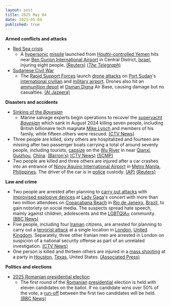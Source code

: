 ```yaml
---
layout: post
title: 2025 May 04
date: 2025-05-04
published: true
---
```



**Armed conflicts and attacks**

* [Red Sea crisis](https://en.wikipedia.org/wiki/Red_Sea_crisis "Red Sea crisis")
  + A [hypersonic](https://en.wikipedia.org/wiki/Hypersonic_weapon "Hypersonic weapon") [missile](https://en.wikipedia.org/wiki/Missile "Missile") launched from [Houthi-controlled Yemen](https://en.wikipedia.org/wiki/Houthi-controlled_territory_of_Yemen "Houthi-controlled territory of Yemen") hits near [Ben Gurion International Airport](https://en.wikipedia.org/wiki/Ben_Gurion_International_Airport "Ben Gurion International Airport") in Central District, [Israel](https://en.wikipedia.org/wiki/Israel "Israel"), injuring eight people. [(Reuters)](https://www.reuters.com/world/middle-east/israeli-military-says-working-intercepting-missile-launched-yemen-2025-05-04/) [(*The Telegraph*)](https://www.telegraph.co.uk/world-news/2025/05/04/houthi-missile-strikes-israel-main-airport/)
* [Sudanese Civil War](https://en.wikipedia.org/wiki/Sudanese_civil_war_%282023%E2%80%93present%29 "Sudanese civil war (2023–present)")
  + The [Rapid Support Forces](https://en.wikipedia.org/wiki/Rapid_Support_Forces "Rapid Support Forces") launch [drone attacks](https://en.wikipedia.org/wiki/Drone_warfare "Drone warfare") on [Port Sudan](https://en.wikipedia.org/wiki/Port_Sudan "Port Sudan")'s [international civilian](https://en.wikipedia.org/wiki/Port_Sudan_New_International_Airport "Port Sudan New International Airport") and [military airport](https://en.wikipedia.org/wiki/Port_Sudan_Military_Airport "Port Sudan Military Airport"). Drones also hit an [ammunition depot](https://en.wikipedia.org/wiki/Ammunition_depot "Ammunition depot") at [Osman Digna](https://en.wikipedia.org/wiki/Osman_Digna "Osman Digna") Air Base, causing damage but no casualties. [(Al Jazeera)](https://www.aljazeera.com/news/2025/5/4/sudans-rsf-carries-out-drone-attack-near-port-sudan-airport-army)

**Disasters and accidents**

* [Sinking of the *Bayesian*](https://en.wikipedia.org/wiki/Bayesian_%28yacht%29#Sinking_and_aftermath "Bayesian (yacht)")
  + Marine salvage experts begin operations to recover the [superyacht](https://en.wikipedia.org/wiki/Superyacht "Superyacht") [*Bayesian*](https://en.wikipedia.org/wiki/Bayesian_%28yacht%29 "Bayesian (yacht)") which sank in August 2024 killing seven people, including British billionaire tech magnate [Mike Lynch](https://en.wikipedia.org/wiki/Mike_Lynch_%28businessman%29 "Mike Lynch (businessman)") and members of his family, while fifteen others were rescued. [(CTV News)](https://www.ctvnews.ca/world/article/experts-start-complex-recovery-of-a-superyacht-that-sank-off-sicily-killing-7/)
* Three people are killed, sixty others are hospitalized and fourteen are missing after two passenger boats carrying a total of around seventy people, including tourists, [capsize](https://en.wikipedia.org/wiki/Capsizing "Capsizing") on the [Wu River](https://en.wikipedia.org/wiki/Wu_River_%28Yangtze_tributary%29 "Wu River (Yangtze tributary)") in near [Qianxi](https://en.wikipedia.org/wiki/Qianxi%2C_Guizhou "Qianxi, Guizhou"), [Guizhou](https://en.wikipedia.org/wiki/Guizhou "Guizhou"), [China](https://en.wikipedia.org/wiki/China "China"). [(Barron's)](https://www.barrons.com/news/three-dead-60-hospitalised-in-china-boat-disasters-state-media-1ac9c226) [(CTV News)](https://www.ctvnews.ca/world/article/2-boats-capsized-in-chinas-southwest-after-sudden-storm-leaving-20-missing/) [(SCMP)](https://www.scmp.com/news/china/politics/article/3309038/2-boats-capsize-heavy-rain-southwest-china-dozens-plunged-river)
* Two people are killed and three others are injured after a car crashes into an entrance of [Ninoy Aquino International Airport](https://en.wikipedia.org/wiki/Ninoy_Aquino_International_Airport "Ninoy Aquino International Airport") in [Metro Manila](https://en.wikipedia.org/wiki/Metro_Manila "Metro Manila"), [Philippines](https://en.wikipedia.org/wiki/Philippines "Philippines"). The driver of the car is in [police](https://en.wikipedia.org/wiki/Philippine_National_Police "Philippine National Police") custody. [(AP)](https://apnews.com/article/manila-airport-crash-vehicle-suv-deaths-philippines-91d3ff57b8f8f2082730c20cf52115c0) [(Reuters)](https://www.reuters.com/world/asia-pacific/several-injured-car-crashes-into-entrance-manila-airport-local-media-say-2025-05-04/)

**Law and crime**

* Two people are arrested after planning to [carry out attacks](https://en.wikipedia.org/wiki/Terrorism_in_Brazil "Terrorism in Brazil") with [improvised explosive devices](https://en.wikipedia.org/wiki/Improvised_explosive_device "Improvised explosive device") at [Lady Gaga](https://en.wikipedia.org/wiki/Lady_Gaga "Lady Gaga")'s concert with more than two million attendees on [Copacabana Beach](https://en.wikipedia.org/wiki/Copacabana%2C_Rio_de_Janeiro "Copacabana, Rio de Janeiro") in [Rio de Janeiro](https://en.wikipedia.org/wiki/Rio_de_Janeiro "Rio de Janeiro"), [Brazil](https://en.wikipedia.org/wiki/Brazil "Brazil"), to gain notoriety on social media. The suspects spread hate speech, mainly against children, adolescents and the [LGBTQIA+](https://en.wikipedia.org/wiki/LGBTQIA%2B "LGBTQIA+") community. [(BBC News)](https://www.bbc.com/news/articles/c209r5pqzneo)
* Five people, including four [Iranian](https://en.wikipedia.org/wiki/Iran "Iran") citizens, are arrested for planning to carry out a [terrorist attack](https://en.wikipedia.org/wiki/Terrorism_in_the_United_Kingdom "Terrorism in the United Kingdom") at a single location in [London](https://en.wikipedia.org/wiki/London "London"), [United Kingdom](https://en.wikipedia.org/wiki/United_Kingdom "United Kingdom"). Separately, three other Iranian men are arrested in London on suspicion of a national security offense as part of an unrelated investigation. [(CTV News)](https://www.ctvnews.ca/world/article/uk-police-arrest-several-iranian-men-over-alleged-attack-plot/)
* One person is killed and thirteen others are injured in a [mass shooting](https://en.wikipedia.org/wiki/Mass_shooting "Mass shooting") at a party in [Houston](https://en.wikipedia.org/wiki/Houston "Houston"), [Texas](https://en.wikipedia.org/wiki/Texas "Texas"), United States. [(Associated Press)](https://apnews.com/article/houston-fatal-shooting-party-cherryhill-2bf0373eb2cca80385888206c4be2b0f)

**Politics and elections**

* [2025 Romanian presidential election](https://en.wikipedia.org/wiki/2025_Romanian_presidential_election "2025 Romanian presidential election")
  + The first round of the [Romanian](https://en.wikipedia.org/wiki/Romania "Romania") [presidential](https://en.wikipedia.org/wiki/President_of_Romania "President of Romania") election is held with eleven candidates on the ballot. If no candidate wins over 50% of the vote, a [run-off](https://en.wikipedia.org/wiki/Two-round_system "Two-round system") between the first two candidates will be held. [(BBC News)](https://www.bbc.com/news/articles/cj0zl1702ego)
